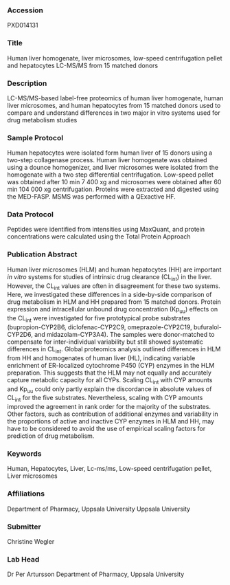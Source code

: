 ### Accession
PXD014131

### Title
Human liver homogenate, liver microsomes, low-speed centrifugation pellet  and hepatocytes LC-MS/MS from 15 matched donors

### Description
LC-MS/MS-based label-free proteomics of human liver homogenate, human liver microsomes, and human hepatocytes from 15 matched donors used to compare and understand differences in two major in vitro systems used for drug metabolism studies

### Sample Protocol
Human hepatocytes were isolated form human liver of 15 donors using a two-step collagenase process. Human liver homogenate was obtained using a dounce homogenizer, and liver microsomes were isolated from the homogenate with a two step differential centrifugation. Low-speed pellet was obtained after 10 min 7 400 xg and microsomes were obtained after 60 min 104 000 xg centrifugation. Proteins were extracted and digested using the MED-FASP. MSMS was performed with a QExactive HF.

### Data Protocol
Peptides were identified from intensities using MaxQuant, and protein concentrations were calculated using the Total Protein Approach

### Publication Abstract
Human liver microsomes (HLM) and human hepatocytes (HH) are important <i>in vitro</i> systems for studies of intrinsic drug clearance (CL<sub>int</sub>) in the liver. However, the CL<sub>int</sub> values are often in disagreement for these two systems. Here, we investigated these differences in a side-by-side comparison of drug metabolism in HLM and HH prepared from 15 matched donors. Protein expression and intracellular unbound drug concentration (Kp<sub>uu</sub>) effects on the CL<sub>int</sub> were investigated for five prototypical probe substrates (bupropion-CYP2B6, diclofenac-CYP2C9, omeprazole-CYP2C19, bufuralol-CYP2D6, and midazolam-CYP3A4). The samples were donor-matched to compensate for inter-individual variability but still showed systematic differences in CL<sub>int</sub>. Global proteomics analysis outlined differences in HLM from HH and homogenates of human liver (HL), indicating variable enrichment of ER-localized cytochrome P450 (CYP) enzymes in the HLM preparation. This suggests that the HLM may not equally and accurately capture metabolic capacity for all CYPs. Scaling CL<sub>int</sub> with CYP amounts and Kp<sub>uu</sub> could only partly explain the discordance in absolute values of CL<sub>int</sub> for the five substrates. Nevertheless, scaling with CYP amounts improved the agreement in rank order for the majority of the substrates. Other factors, such as contribution of additional enzymes and variability in the proportions of active and inactive CYP enzymes in HLM and HH, may have to be considered to avoid the use of empirical scaling factors for prediction of drug metabolism.

### Keywords
Human, Hepatocytes, Liver, Lc-ms/ms, Low-speed centrifugation pellet, Liver microsomes

### Affiliations
Department of Pharmacy, Uppsala University
Uppsala University

### Submitter
Christine Wegler

### Lab Head
Dr Per Artursson
Department of Pharmacy, Uppsala University


